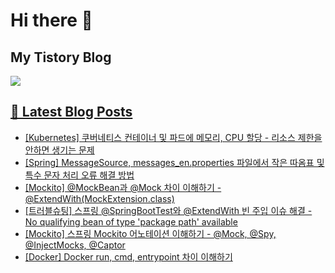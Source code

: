 # Hi there 👋

## My Tistory Blog

<p>
    <a href="https://kylo8.tistory.com"><img src="https://img.shields.io/badge/Tistory-000000?style=flat-square&logo=Tistory&logoColor=white"/>
</p>

## 📕 Latest Blog Posts

<ul><li><a href='https://kylo8.tistory.com/entry/Kubernetes-%EC%BF%A0%EB%B2%84%EB%84%A4%ED%8B%B0%EC%8A%A4-%EC%BB%A8%ED%85%8C%EC%9D%B4%EB%84%88-%EB%B0%8F-%ED%8C%8C%EB%93%9C%EC%97%90-%EB%A9%94%EB%AA%A8%EB%A6%AC-CPU-%ED%95%A0%EB%8B%B9-%EB%A6%AC%EC%86%8C%EC%8A%A4-%EC%A0%9C%ED%95%9C%EC%9D%84-%EC%95%88%ED%95%98%EB%A9%B4-%EC%83%9D%EA%B8%B0%EB%8A%94-%EB%AC%B8%EC%A0%9C' target='_blank'>[Kubernetes] 쿠버네티스 컨테이너 및 파드에 메모리, CPU 할당 - 리소스 제한을 안하면 생기는 문제</a></li><li><a href='https://kylo8.tistory.com/entry/Spring-MessageSource-getMessage-messagesenproperties-%EC%9E%91%EC%9D%80-%EB%94%B0%EC%98%B4%ED%91%9C-%ED%8A%B9%EC%88%98-%EB%AC%B8%EC%9E%90-%EC%B6%9C%EB%A0%A5-%EC%98%A4%EB%A5%98-single-quotes' target='_blank'>[Spring] MessageSource, messages_en.properties 파일에서 작은 따옴표 및 특수 문자 처리 오류 해결 방법</a></li><li><a href='https://kylo8.tistory.com/entry/Mockito-MockBean%EA%B3%BC-Mock-%EC%B0%A8%EC%9D%B4-%EC%9D%B4%ED%95%B4%ED%95%98%EA%B8%B0-ExtendWithMockExtensionclass' target='_blank'>[Mockito] @MockBean과 @Mock 차이 이해하기 - @ExtendWith(MockExtension.class)</a></li><li><a href='https://kylo8.tistory.com/entry/%ED%8A%B8%EB%9F%AC%EB%B8%94%EC%8A%88%ED%8C%85-%EC%8A%A4%ED%94%84%EB%A7%81-SpringBootTest%EC%99%80-ExtendWith-%EB%B9%88-%EC%A3%BC%EC%9E%85-%EC%9D%B4%EC%8A%88-%ED%95%B4%EA%B2%B0-No-qualifying-bean-of-type-package-path-available' target='_blank'>[트러블슈팅] 스프링 @SpringBootTest와 @ExtendWith 빈 주입 이슈 해결 - No qualifying bean of type 'package path' available</a></li><li><a href='https://kylo8.tistory.com/entry/Mockito-%EC%8A%A4%ED%94%84%EB%A7%81-Mockito-%EC%96%B4%EB%85%B8%ED%85%8C%EC%9D%B4%EC%85%98-%EC%9D%B4%ED%95%B4%ED%95%98%EA%B8%B0-Mock-Spy-InjectMocks-Captor' target='_blank'>[Mockito] 스프링 Mockito 어노테이션 이해하기 - @Mock, @Spy, @InjectMocks, @Captor</a></li><li><a href='https://kylo8.tistory.com/entry/Docker-Docker-run-cmd-entrypoint-%EC%B0%A8%EC%9D%B4-%EC%9D%B4%ED%95%B4%ED%95%98%EA%B8%B0' target='_blank'>[Docker] Docker run, cmd, entrypoint 차이 이해하기</a></li></ul>